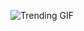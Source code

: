 ![Trending GIF](https://media0.giphy.com/media/v1.Y2lkPThiYjIxNzcyZ2loY3ZxOXRzZ3ZwZHM2ZWFrb2Zxb2xvOTg1NWFjZTFidmlnb3pjayZlcD12MV9naWZzX3NlYXJjaCZjdD1n/wQAbcl6iDnawokpLj9/giphy.gif)
